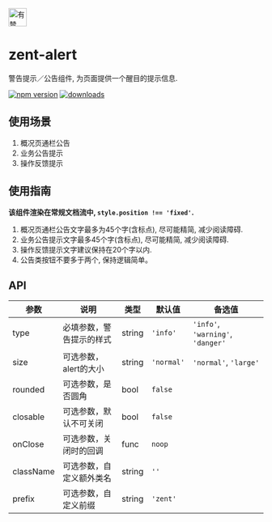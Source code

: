 <p>
	<a href="https://github.com/youzan/">
		<img alt="有赞logo" width="36px" src="https://img.yzcdn.cn/public_files/2017/02/09/e84aa8cbbf7852688c86218c1f3bbf17.png" alt="youzan" />
	</a>
</p>

# zent-alert

警告提示／公告组件, 为页面提供一个醒目的提示信息.

[![npm version](https://img.shields.io/npm/v/zent-alert.svg?style=flat)](https://www.npmjs.com/package/zent-alert) [![downloads](https://img.shields.io/npm/dt/zent-alert.svg)](https://www.npmjs.com/package/zent-alert)

## 使用场景

1.  概况页通栏公告
2.  业务公告提示
3.  操作反馈提示

## 使用指南

**该组件渲染在常规文档流中, `style.position !== 'fixed'`.**

1.  概况页通栏公告文字最多为45个字(含标点), 尽可能精简, 减少阅读障碍.
2.  业务公告提示文字最多45个字(含标点), 尽可能精简, 减少阅读障碍.
3.  操作反馈提示文字建议保持在20个字以内.
4.  公告类按钮不要多于两个, 保持逻辑简单。

## API

| 参数        | 说明            | 类型     | 默认值        | 备选值                               |
| --------- | ------------- | ------ | ---------- | --------------------------------- |
| type      | 必填参数，警告提示的样式  | string | `'info'`   | `'info'`, `'warning'`, `'danger'` |
| size      | 可选参数，alert的大小 | string | `'normal'` | `'normal'`, `'large'`             |
| rounded   | 可选参数，是否圆角     | bool   | `false`    |                                   |
| closable  | 可选参数，默认不可关闭   | bool   | `false`    |                                   |
| onClose   | 可选参数，关闭时的回调   | func   | `noop`     |                                   |
| className | 可选参数，自定义额外类名  | string | `''`       |                                   |
| prefix    | 可选参数，自定义前缀    | string | `'zent'`   |                                   |
